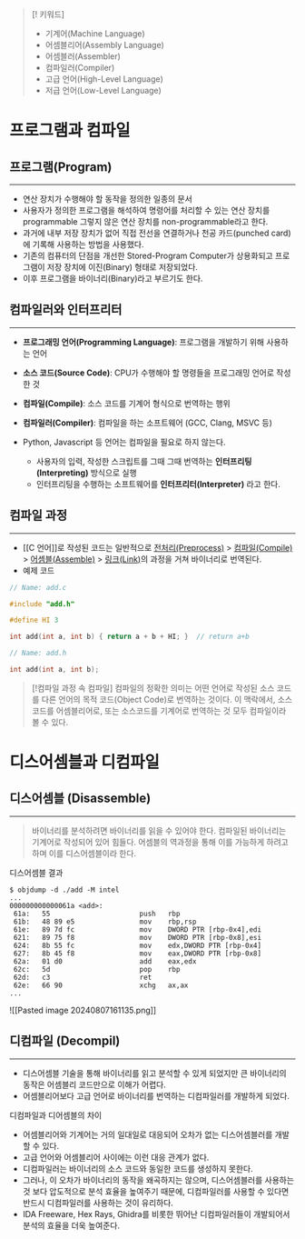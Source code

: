 > [! 키워드]
> - 기계어(Machine Language)
> - 어셈블리어(Assembly Language)
> - 어셈블러(Assembler)
> - 컴파일러(Compiler)
> - 고급 언어(High-Level Language)
> - 저급 언어(Low-Level Language)

# 프로그램과 컴파일

## 프로그램(Program)
---
- 연산 장치가 수행해야 할 동작을 정의한 일종의 문서
- 사용자가 정의한 프로그램을 해석하여 명령어를 처리할 수 있는 연산 장치를 programmable
	  그렇지 않은 연산 장치를 non-programmable라고 한다.
- 과거에 내부 저장 장치가 없어 직접 전선을 연결하거나 천공 카드(punched card)에 기록해 사용하는 방법을 사용했다.
- 기존의 컴퓨터의 단점을 개선한 Stored-Program Computer가 상용화되고 프로그램이 저장 장치에 이진(Binary) 형태로 저장되었다.
- 이후 프로그램을 바이너리(Binary)라고 부르기도 한다.

## 컴파일러와 인터프리터
---
- **프로그래밍 언어(Programming Language)**: 프로그램을 개발하기 위해 사용하는 언어
- **소스 코드(Source Code)**: CPU가 수행해야 할 명령들을 프로그래밍 언어로 작성한 것
- **컴파일(Compile)**: 소스 코드를 기계어 형식으로 번역하는 행위
- **컴파일러(Compiler)**: 컴파일을 하는 소프트웨어 (GCC, Clang, MSVC 등)

- Python, Javascript 등 언어는 컴파일을 필요로 하지 않는다.
	- 사용자의 입력, 작성한 스크립트를 그때 그때 번역하는 **인터프리팅(Interpreting)** 방식으로 실행
	- 인터프리팅을 수행하는 소프트웨어를 **인터프리터(Interpreter)** 라고 한다.

## 컴파일 과정
---
- [[C 언어]]로 작성된 코드는 일반적으로 [전처리(Preprocess)](Preprocessing.md) > [컴파일(Compile)](Compile.md) > [어셈블(Assemble)](Assemble.md) > [링크(Link)](Link.md)의 과정을 거쳐 바이너리로 번역된다.
- 예제 코드
```c
// Name: add.c

#include "add.h"

#define HI 3

int add(int a, int b) { return a + b + HI; }  // return a+b

```
```c
// Name: add.h

int add(int a, int b);

```
> [!컴파일 과정 속 컴파일]
> 컴파일의 정확한 의미는 어떤 언어로 작성된 소스 코드를 다른 언어의 목적 코드(Object Code)로 번역하는 것이다.
> 이 맥락에서, 소스 코드를 어셈블리어로, 또는 소스코드를 기계어로 번역하는 것 모두 컴파일이라 볼 수 있다.


# 디스어셈블과 디컴파일

## 디스어셈블 (Disassemble)
---
> 바이너리를 분석하려면 바이너리를 읽을 수 있어야 한다.
> 컴파일된 바이너리는 기계어로 작성되어 있어 힘들다.
> 어셈블의 역과정을 통해 이를 가능하게 하려고 하며 이를 디스어셈블이라 한다.

디스어셈블 결과
```
$ objdump -d ./add -M intel
...
000000000000061a <add>:
 61a:   55                      push   rbp
 61b:   48 89 e5                mov    rbp,rsp
 61e:   89 7d fc                mov    DWORD PTR [rbp-0x4],edi
 621:   89 75 f8                mov    DWORD PTR [rbp-0x8],esi
 624:   8b 55 fc                mov    edx,DWORD PTR [rbp-0x4]
 627:   8b 45 f8                mov    eax,DWORD PTR [rbp-0x8]
 62a:   01 d0                   add    eax,edx
 62c:   5d                      pop    rbp
 62d:   c3                      ret
 62e:   66 90                   xchg   ax,ax
...
```
![[Pasted image 20240807161135.png]]
## 디컴파일 (Decompil)
---
- 디스어셈블 기술을 통해 바이너리를 읽고 분석할 수 있게 되었지만 큰 바이너리의 동작은 어셈블리 코드만으로 이해가 어렵다.
- 어셈블리어보다 고급 언어로 바이너리를 번역하는 디컴파일러를 개발하게 되었다.

디컴파일과 디어셈블의 차이
- 어셈블리어와 기계어는 거의 일대일로 대응되어 오차가 없는 디스어셈블러를 개발할 수 있다.
- 고급 언어와 어셈블리어 사이에는 이런 대응 관계가 없다.
- 디컴파일러는 바이너리의 소스 코드와 동일한 코드를 생성하지 못한다.
- 그러나, 이 오차가 바이너리의 동작을 왜곡하지는 않으며, 디스어셈블러를 사용하는 것 보다 압도적으로 분석 효율을 높여주기 때문에, 디컴파일러를 사용할 수 있다면 반드시 디컴파일러를 사용하는 것이 유리하다.
- IDA Freeware, Hex Rays, Ghidra를 비롯한 뛰어난 디컴파일러들이 개발되어서 분석의 효율을 더욱 높여준다.